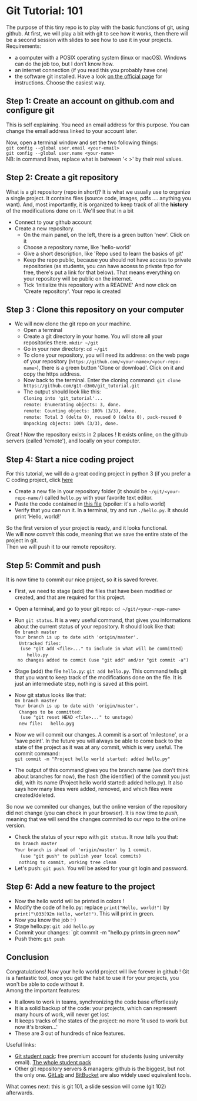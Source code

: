 # Git Tutorial: 101
The purpose of this tiny repo is to play with the basic functions of git, using github.
At first, we will play a bit with git to see how it works, then there will be a second session with slides to see how to use it in your projects.  
Requirements:
+ a computer with a POSIX operating system (linux or macOS). Windows can do the job too, but I don't know how.
+ an internet connection (if you read this you probably have one)
+ the software git installed. Have a look [on the official page](https://git-scm.com/book/en/v2/Getting-Started-Installing-Git) for instructions. Choose the easiest way.


## Step 1: Create an account on github.com and configure git
This is self explaining. You need an email address for this purpose. You can change the email address linked to your account later.  

Now, open a terminal window and set the two following things:  
`git config --global user.email <your-email>`  
`git config --global user.name <your-name>`   
NB: in command lines, replace what is between '<  >' by their real values.
## Step 2: Create a git repository


What is a git repository (repo in short)? 
It is what we usually use to organize a single project. It contains files (source code, images, pdfs .... anything you want).
And, most importantly, it is organized to keep track of all the __history__ of the modifications done on it.
We'll see that in a bit

+ Connect to your github account
+ Create a new repository. 
  + On the main panel, on the left, there is a green button 'new'. Click on it
  + Choose a repository name, like 'hello-world'
  + Give a short description, like 'Repo used to learn the basics of git'
  + Keep the repo public, because you should not have access to private repositories (as students, you can have access to private frpo for free, there's put a link for that below).
  That means everything on your repository will be public on the internet.
  + Tick 'Initialize this repository with a README'
  And now click on 'Create repository'. Your repo is created
  
## Step 3 : Clone this repository on your computer
+ We will now clone the git repo on your machine.
  + Open a terminal
  + Create a git directory in your home. You will store all your repositories there. `mkdir ~/git`
  + Go in your new directory: `cd ~/git`
  + To clone your repository, you will need its address: on the web page of your repository (`https://github.com/<your-name>/<your-repo-name>`), there is a green button 'Clone or download'. Click on it and copy the https address.  
  + Now back to the terminal. Enter the cloning command: `git clone https://github.com/g1t-d3m0/git_tutorial.git`
  + The output should look like this:  
    `Cloning into 'git_tutorial'...`  
    `remote: Enumerating objects: 3, done.`  
    `remote: Counting objects: 100% (3/3), done.`  
    `remote: Total 3 (delta 0), reused 0 (delta 0), pack-reused 0`  
    `Unpacking objects: 100% (3/3), done.`  


Great ! Now the repository exists in 2 places ! It exists online, on the github servers (called 'remote'), and locally on your computer.
   
## Step 4: Start a nice coding project
For this tutorial, we will do a great coding project in python 3 (if you prefer a C coding project, click [here](https://github.com/g1t-d3m0/git_tutorial/tree/c_project)
+ Create a new file in your repository folder (it should be `~/git/<your-repo-name/`) called `hello.py` with your favorite text editor.
+ Paste the code contained in [this file](https://github.com/g1t-d3m0/git_tutorial/blob/master/hello.py) (spoiler: it's a hello world)
+ Verify that you can run it. In a terminal, try and run `./hello.py`. It should print 'Hello, world!'

So the first version of your project is ready, and it looks functional.  
We will now _commit_ this code, meaning that we save the entire state of the project in git.  
Then we will push it to our remote repository.  

## Step 5: Commit and push

It is now time to commit our nice project, so it is saved forever.  

+ First, we need to stage (add) the files that have been modified or created, and that are required for this project.
+ Open a terminal, and go to your git repo: `cd ~/git/<your-repo-name>`
+ Run `git status`. It is a very useful command, that gives you informations about the current status of your repository. It should look like that:  
`On branch master`  
`Your branch is up to date with 'origin/master'.`  
` `
`Untracked files:`  
`  (use "git add <file>..." to include in what will be committed)`  
` `
`	hello.py`  
` `
`no changes added to commit (use "git add" and/or "git commit -a")`  

+ Stage (add) the file `hello.py`: `git add hello.py`. This command tells git that you want to keep track of the modifications done on the file. It is just an intermediate step, nothing is saved at this point.
+ Now git status looks like that:  
`On branch master`  
`Your branch is up to date with 'origin/master'.`  
` `
`Changes to be committed:`  
`  (use "git reset HEAD <file>..." to unstage)`  
` `
`new file:   hello.pyg`  
+ Now we will commit our changes. A commit is a sort of 'milestone', or a 'save point'. In the future you will always be able to come back to the state of the project as it was at any commit, which is very useful. The commit command:  
`git commit -m "Project hello world started: added hello.py"`
+ The output of this command gives you the branch name (we don't think about branches for now), the hash (the identifier) of the commit you just did, with its name (Project hello world started: added hello.py). It also says how many lines were added, removed, and which files were created/deleted.

So now we commited our changes, but the online version of the repository did not change (you can check in your browser). It is now time to _push_, meaning that we will send the changes commited to our repo to the online version.

+ Check the status of your repo with `git status`. It now tells you that:  
`On branch master`  
`Your branch is ahead of 'origin/master' by 1 commit.`  
`  (use "git push" to publish your local commits)`  
` `
`nothing to commit, working tree clean`  
+ Let's push: `git push`. You will be asked for your git login and password.


## Step 6: Add a new feature to the project

+ Now the hello world will be printed in colors !
+ Modify the code of hello.py: replace `print("Hello, world!")` by `print("\033[92m Hello, world!")`. This will print in green.
+ Now you know the job :-)
+ Stage hello.py: `git add hello.py`
+ Commit your changes: `git commit -m "hello.py prints in green now"
+ Push them: `git push`


## Conclusion



Congratulations! Now your hello world project will live forever in github !
Git is a fantastic tool, once you get the habit to use it for your projects, you won't be able to code without it.   
Among the important features:
+ It allows to work in teams, synchronizing the code base effortlessly
+ It is a solid backup of the code: your projects, which can represent many hours of work, will never get lost
+ It keeps tracks of the states of the project: no more 'it used to work but now it's broken...'
+ These are 3 out of hundreds of nice features.


Useful links:
+ [Git student pack](https://education.github.com/pack/redeem/github-student-pro): free premium account for students (using university email). [The whole student pack](https://education.github.com/pack/offers)
+ Other git repository servers & managers: github is the biggest, but not the only one. [GitLab](https://gitlab.com/) and [BitBucket](https://bitbucket.org/product) are also widely used equivalent tools.


What comes next: this is git 101, a slide session will come (git 102) afterwards.
